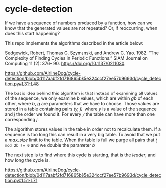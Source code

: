 # cycle-detection

If we have a sequence of numbers produced by a function, how can we know that the generated values are not repeated? Or, if reoccurring, when does this start happening?


This repo implements the algorithms described in the article below:


Sedgewick, Robert, Thomas G. Szymanski, and Andrew C. Yao. 1982. “The Complexity
of Finding Cycles in Periodic Functions.” SIAM Journal on Computing 11 (2): 376–
90. https://doi.org/10.1137/0211030.

https://github.com/AirlineDog/cycle-detection/blob/0d117aabf2fd716865b85e324ccf27ee57b9693d/cycle_detection.py#L31-L48

The basic idea behind this algorithm is that instead of examining all values of the sequence, we only examine *b* values, which are within *gb* of each other, where *b*, *g* are parameters that we have to choose. Those values are stored in a table containing pairs *(y, j)*, where *y* is a value of the sequence and *j* the order we found it. For every *y* the table can have more than one corresponding *j*.

The algorithm stores values in the table in order not to recalculate them. If a sequence is too long this can result in a very big table. To avoid that we put a *max_size* limit to the table. When the table is full we purge all pairs that `j mod 2b != 0` and we double the parameter *b*


The next step is to find where this cycle is starting, that is the *leader*, and how long the cycle is.

https://github.com/AirlineDog/cycle-detection/blob/0d117aabf2fd716865b85e324ccf27ee57b9693d/cycle_detection.py#L51-L71

